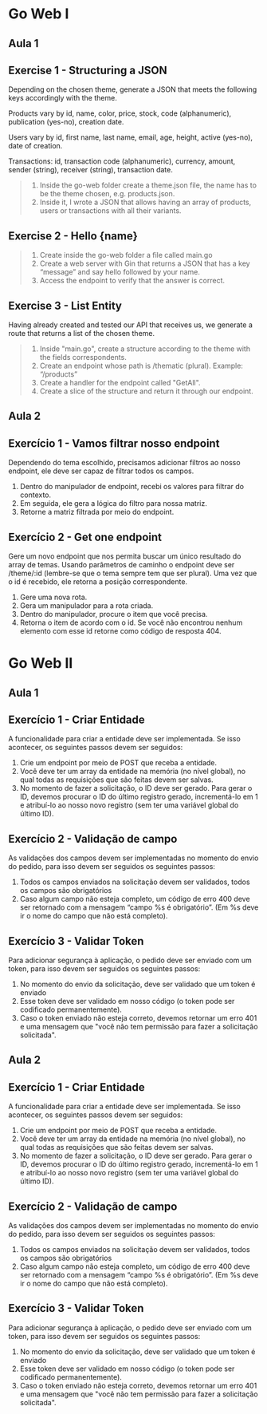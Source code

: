 # Go Web I

## Aula 1
## Exercise 1 - Structuring a JSON

Depending on the chosen theme, generate a JSON that meets the following keys accordingly
with the theme.  

Products vary by id, name, color, price, stock, code (alphanumeric), publication
(yes-no), creation date.

Users vary by id, first name, last name, email, age, height, active (yes-no), date of
creation.

Transactions: id, transaction code (alphanumeric), currency, amount, sender (string), receiver
(string), transaction date.
>1. Inside the go-web folder create a theme.json file, the name has to be the theme
chosen, e.g. products.json.
>2. Inside it, I wrote a JSON that allows having an array of products, users or
transactions with all their variants.

## Exercise 2 - Hello {name}
>1. Create inside the go-web folder a file called main.go
>2. Create a web server with Gin that returns a JSON that has a key
“message” and say hello followed by your name.
>3. Access the endpoint to verify that the answer is correct.


## Exercise 3 - List Entity

Having already created and tested our API that receives us, we generate a route that returns a list
of the chosen theme.
>1. Inside "main.go", create a structure according to the theme with the fields
correspondents.
>2. Create an endpoint whose path is /thematic (plural). Example: “/products”
>3. Create a handler for the endpoint called "GetAll".
>4. Create a slice of the structure and return it through our endpoint.

## Aula 2
## Exercício 1 - Vamos filtrar nosso endpoint

Dependendo do tema escolhido, precisamos adicionar filtros ao nosso endpoint, ele deve ser
capaz de filtrar todos os campos.
1. Dentro do manipulador de endpoint, recebi os valores para filtrar do contexto.
2. Em seguida, ele gera a lógica do filtro para nossa matriz.
3. Retorne a matriz filtrada por meio do endpoint.

## Exercício 2 - Get one endpoint

Gere um novo endpoint que nos permita buscar um único resultado do array de temas.
Usando parâmetros de caminho o endpoint deve ser /theme/:id (lembre-se que o tema
sempre tem que ser plural). Uma vez que o id é recebido, ele retorna a posição
correspondente.
1. Gere uma nova rota.
2. Gera um manipulador para a rota criada.
3. Dentro do manipulador, procure o item que você precisa.
4. Retorna o item de acordo com o id.
Se você não encontrou nenhum elemento com esse id retorne como código de resposta 404.

# Go Web II

## Aula 1

## Exercício 1 - Criar Entidade
A funcionalidade para criar a entidade deve ser implementada. Se isso acontecer, os
seguintes passos devem ser seguidos:
1. Crie um endpoint por meio de POST que receba a entidade.
2. Você deve ter um array da entidade na memória (no nível global), no qual todas as
requisições que são feitas devem ser salvas.
3. No momento de fazer a solicitação, o ID deve ser gerado. Para gerar o ID, devemos
procurar o ID do último registro gerado, incrementá-lo em 1 e atribuí-lo ao nosso novo
registro (sem ter uma variável global do último ID).

## Exercício 2 - Validação de campo
As validações dos campos devem ser implementadas no momento do envio do pedido, para
isso devem ser seguidos os seguintes passos:
1. Todos os campos enviados na solicitação devem ser validados, todos os campos são
obrigatórios
2. Caso algum campo não esteja completo, um código de erro 400 deve ser retornado
com a mensagem “campo %s é obrigatório”.
(Em %s deve ir o nome do campo que não está completo).

## Exercício 3 - Validar Token
Para adicionar segurança à aplicação, o pedido deve ser enviado com um token, para isso
devem ser seguidos os seguintes passos:
1. No momento do envio da solicitação, deve ser validado que um token é enviado
2. Esse token deve ser validado em nosso código (o token pode ser codificado
permanentemente).
3. Caso o token enviado não esteja correto, devemos retornar um erro 401 e uma
mensagem que "você não tem permissão para fazer a solicitação solicitada".

## Aula 2

## Exercício 1 - Criar Entidade
A funcionalidade para criar a entidade deve ser implementada. Se isso acontecer, os
seguintes passos devem ser seguidos:
1. Crie um endpoint por meio de POST que receba a entidade.
2. Você deve ter um array da entidade na memória (no nível global), no qual todas as
requisições que são feitas devem ser salvas.
3. No momento de fazer a solicitação, o ID deve ser gerado. Para gerar o ID, devemos
procurar o ID do último registro gerado, incrementá-lo em 1 e atribuí-lo ao nosso novo
registro (sem ter uma variável global do último ID).

## Exercício 2 - Validação de campo
As validações dos campos devem ser implementadas no momento do envio do pedido, para
isso devem ser seguidos os seguintes passos:
1. Todos os campos enviados na solicitação devem ser validados, todos os campos são
obrigatórios
2. Caso algum campo não esteja completo, um código de erro 400 deve ser retornado
com a mensagem “campo %s é obrigatório”.
(Em %s deve ir o nome do campo que não está completo).

## Exercício 3 - Validar Token
Para adicionar segurança à aplicação, o pedido deve ser enviado com um token, para isso
devem ser seguidos os seguintes passos:
1. No momento do envio da solicitação, deve ser validado que um token é enviado
2. Esse token deve ser validado em nosso código (o token pode ser codificado
permanentemente).
3. Caso o token enviado não esteja correto, devemos retornar um erro 401 e uma
mensagem que "você não tem permissão para fazer a solicitação solicitada".